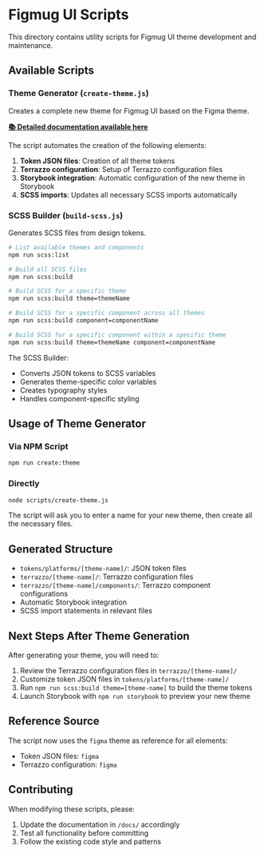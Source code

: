 # Figmug UI Scripts

This directory contains utility scripts for Figmug UI theme development and maintenance.

## Available Scripts

### Theme Generator (`create-theme.js`)

Creates a complete new theme for Figmug UI based on the Figma theme.

**[📚 Detailed documentation available here](../docs/theme-generator.md)**

The script automates the creation of the following elements:

1. **Token JSON files**: Creation of all theme tokens
2. **Terrazzo configuration**: Setup of Terrazzo configuration files
3. **Storybook integration**: Automatic configuration of the new theme in Storybook
4. **SCSS imports**: Updates all necessary SCSS imports automatically

### SCSS Builder (`build-scss.js`)

Generates SCSS files from design tokens.

```bash
# List available themes and components
npm run scss:list

# Build all SCSS files
npm run scss:build

# Build SCSS for a specific theme
npm run scss:build theme=themeName

# Build SCSS for a specific component across all themes
npm run scss:build component=componentName

# Build SCSS for a specific component within a specific theme
npm run scss:build theme=themeName component=componentName
```

The SCSS Builder:
- Converts JSON tokens to SCSS variables
- Generates theme-specific color variables
- Creates typography styles
- Handles component-specific styling

## Usage of Theme Generator

### Via NPM Script

```bash
npm run create:theme
```

### Directly

```bash
node scripts/create-theme.js
```

The script will ask you to enter a name for your new theme, then create all the necessary files.

## Generated Structure

- `tokens/platforms/[theme-name]/`: JSON token files
- `terrazzo/[theme-name]/`: Terrazzo configuration files
- `terrazzo/[theme-name]/components/`: Terrazzo component configurations
- Automatic Storybook integration
- SCSS import statements in relevant files

## Next Steps After Theme Generation

After generating your theme, you will need to:

1. Review the Terrazzo configuration files in `terrazzo/[theme-name]/`
2. Customize token JSON files in `tokens/platforms/[theme-name]/`
3. Run `npm run scss:build theme=[theme-name]` to build the theme tokens
4. Launch Storybook with `npm run storybook` to preview your new theme

## Reference Source

The script now uses the `figma` theme as reference for all elements:

- Token JSON files: `figma`
- Terrazzo configuration: `figma`

## Contributing

When modifying these scripts, please:

1. Update the documentation in `/docs/` accordingly
2. Test all functionality before committing
3. Follow the existing code style and patterns
